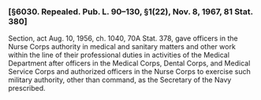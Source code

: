 ### [§6030. Repealed. Pub. L. 90–130, §1(22), Nov. 8, 1967, 81 Stat. 380] ###

Section, act Aug. 10, 1956, ch. 1040, 70A Stat. 378, gave officers in the Nurse Corps authority in medical and sanitary matters and other work within the line of their professional duties in activities of the Medical Department after officers in the Medical Corps, Dental Corps, and Medical Service Corps and authorized officers in the Nurse Corps to exercise such military authority, other than command, as the Secretary of the Navy prescribed.